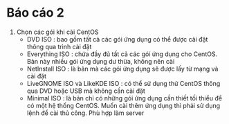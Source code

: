 # Báo cáo 2
1. Chọn các gói khi cài CentOS
    + DVD ISO : bao gồm tất cả các gói ứng dụng có thể được cài đặt thông qua trình cài đặt
    + Everything ISO : chứa đầy đủ tất cả các gói ứng dụng cho CentOS. Bản này nhiều gói ứng dụng dư thừa, không nên cài
    + NetInstall ISO : là bản mà các gói ứng dụng sẽ được lấy từ mạng và cài đặt 
    + LiveGNOME ISO và LikeKDE ISO : có thể sử dụng thử CentOS thông qua DVD hoặc USB mà không cần cài đặt
    + Minimal ISO : là bản chỉ có những gói ứng dụng cần thiết tối thiểu để có một hệ thống CentOS. Muốn cài thêm ứng dụng thì phải sử dụng lệnh để cài thủ công. Phù hợp làm server
  

